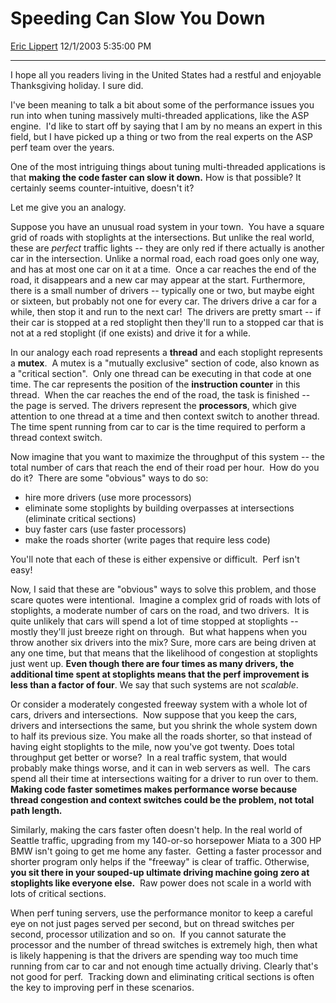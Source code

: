 <div id="page">

# Speeding Can Slow You Down

[Eric Lippert](https://social.msdn.microsoft.com/profile/Eric%20Lippert) 12/1/2003 5:35:00 PM

-----

<div id="content">

<div class="mine">

I hope all you readers living in the United States had a restful and enjoyable Thanksgiving holiday. I sure did.

I've been meaning to talk a bit about some of the performance issues you run into when tuning massively multi-threaded applications, like the ASP engine.  I'd like to start off by saying that I am by no means an expert in this field, but I have picked up a thing or two from the real experts on the ASP perf team over the years.

One of the most intriguing things about tuning multi-threaded applications is that **making the code faster can slow it down.** How is that possible? It certainly seems counter-intuitive, doesn't it?

Let me give you an analogy. 

Suppose you have an unusual road system in your town.  You have a square grid of roads with stoplights at the intersections. But unlike the real world, these are *perfect* traffic lights -- they are only red if there actually is another car in the intersection. Unlike a normal road, each road goes only one way, and has at most one car on it at a time.  Once a car reaches the end of the road, it disappears and a new car may appear at the start. Furthermore, there is a small number of drivers -- typically one or two, but maybe eight or sixteen, but probably not one for every car. The drivers drive a car for a while, then stop it and run to the next car\!  The drivers are pretty smart -- if their car is stopped at a red stoplight then they'll run to a stopped car that is not at a red stoplight (if one exists) and drive it for a while. 

In our analogy each road represents a **thread** and each stoplight represents a **mutex**.  A mutex is a "mutually exclusive" section of code, also known as a "critical section".  Only one thread can be executing in that code at one time. The car represents the position of the **instruction counter** in this thread.  When the car reaches the end of the road, the task is finished -- the page is served. The drivers represent the **processors**, which give attention to one thread at a time and then context switch to another thread.  The time spent running from car to car is the time required to perform a thread context switch.

Now imagine that you want to maximize the throughput of this system -- the total number of cars that reach the end of their road per hour.  How do you do it?  There are some "obvious" ways to do so:

  - hire more drivers (use more processors)
  - eliminate some stoplights by building overpasses at intersections (eliminate critical sections)
  - buy faster cars (use faster processors)
  - make the roads shorter (write pages that require less code)

You'll note that each of these is either expensive or difficult.  Perf isn't easy\! 

Now, I said that these are "obvious" ways to solve this problem, and those scare quotes were intentional.  Imagine a complex grid of roads with lots of stoplights, a moderate number of cars on the road, and two drivers.  It is quite unlikely that cars will spend a lot of time stopped at stoplights -- mostly they'll just breeze right on through.  But what happens when you throw another six drivers into the mix? Sure, more cars are being driven at any one time, but that means that the likelihood of congestion at stoplights just went up. **Even though there are four times as many drivers, the additional time spent at stoplights means that the perf improvement is less than a factor of four**. We say that such systems are not *scalable*. 

Or consider a moderately congested freeway system with a whole lot of cars, drivers and intersections.  Now suppose that you keep the cars, drivers and intersections the same, but you shrink the whole system down to half its previous size. You make all the roads shorter, so that instead of having eight stoplights to the mile, now you've got twenty. Does total throughput get better or worse?  In a real traffic system, that would probably make things worse, and it can in web servers as well.  The cars spend all their time at intersections waiting for a driver to run over to them. **Making code faster sometimes makes performance worse because thread congestion and context switches could be the problem, not total path length.**

Similarly, making the cars faster often doesn't help. In the real world of Seattle traffic, upgrading from my 140-or-so horsepower Miata to a 300 HP BMW isn't going to get me home any faster.  Getting a faster processor and shorter program only helps if the "freeway" is clear of traffic. Otherwise, **you sit there in your souped-up ultimate driving machine going zero at stoplights like everyone else.**  Raw power does not scale in a world with lots of critical sections.

When perf tuning servers, use the performance monitor to keep a careful eye on not just pages served per second, but on thread switches per second, processor utilization and so on.  If you cannot saturate the processor and the number of thread switches is extremely high, then what is likely happening is that the drivers are spending way too much time running from car to car and not enough time actually driving. Clearly that's not good for perf.  Tracking down and eliminating critical sections is often the key to improving perf in these scenarios.

</div>

</div>

</div>


